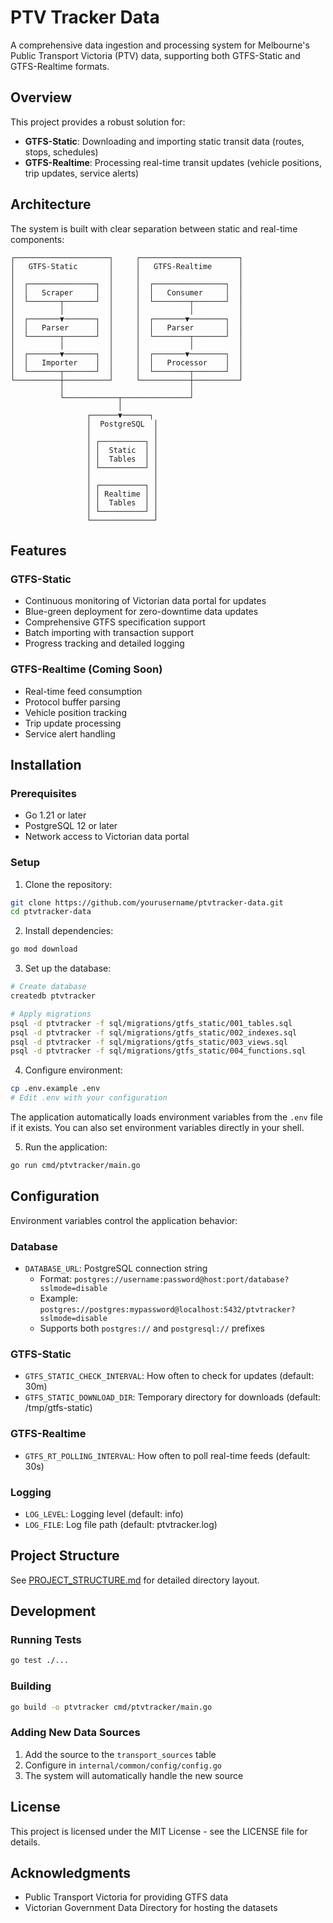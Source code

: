 # PTV Tracker Data

A comprehensive data ingestion and processing system for Melbourne's Public Transport Victoria (PTV) data, supporting both GTFS-Static and GTFS-Realtime formats.

## Overview

This project provides a robust solution for:
- **GTFS-Static**: Downloading and importing static transit data (routes, stops, schedules)
- **GTFS-Realtime**: Processing real-time transit updates (vehicle positions, trip updates, service alerts)

## Architecture

The system is built with clear separation between static and real-time components:

```
┌─────────────────────┐     ┌──────────────────────┐
│   GTFS-Static       │     │   GTFS-Realtime      │
│                     │     │                      │
│  ┌───────────────┐  │     │  ┌────────────────┐  │
│  │   Scraper     │  │     │  │   Consumer     │  │
│  └───────┬───────┘  │     │  └────────┬───────┘  │
│          │          │     │           │          │
│  ┌───────▼───────┐  │     │  ┌───────▼────────┐  │
│  │   Parser      │  │     │  │   Parser       │  │
│  └───────┬───────┘  │     │  └────────┬───────┘  │
│          │          │     │           │          │
│  ┌───────▼───────┐  │     │  ┌───────▼────────┐  │
│  │   Importer    │  │     │  │   Processor    │  │
│  └───────┬───────┘  │     │  └────────┬───────┘  │
└──────────┼──────────┘     └───────────┼──────────┘
           │                            │
           └────────────┬───────────────┘
                        │
                 ┌──────▼──────┐
                 │  PostgreSQL  │
                 │              │
                 │ ┌──────────┐ │
                 │ │  Static  │ │
                 │ │  Tables  │ │
                 │ └──────────┘ │
                 │              │
                 │ ┌──────────┐ │
                 │ │ Realtime │ │
                 │ │  Tables  │ │
                 │ └──────────┘ │
                 └──────────────┘
```

## Features

### GTFS-Static
- Continuous monitoring of Victorian data portal for updates
- Blue-green deployment for zero-downtime data updates
- Comprehensive GTFS specification support
- Batch importing with transaction support
- Progress tracking and detailed logging

### GTFS-Realtime (Coming Soon)
- Real-time feed consumption
- Protocol buffer parsing
- Vehicle position tracking
- Trip update processing
- Service alert handling

## Installation

### Prerequisites
- Go 1.21 or later
- PostgreSQL 12 or later
- Network access to Victorian data portal

### Setup

1. Clone the repository:
```bash
git clone https://github.com/yourusername/ptvtracker-data.git
cd ptvtracker-data
```

2. Install dependencies:
```bash
go mod download
```

3. Set up the database:
```bash
# Create database
createdb ptvtracker

# Apply migrations
psql -d ptvtracker -f sql/migrations/gtfs_static/001_tables.sql
psql -d ptvtracker -f sql/migrations/gtfs_static/002_indexes.sql
psql -d ptvtracker -f sql/migrations/gtfs_static/003_views.sql
psql -d ptvtracker -f sql/migrations/gtfs_static/004_functions.sql
```

4. Configure environment:
```bash
cp .env.example .env
# Edit .env with your configuration
```

The application automatically loads environment variables from the `.env` file if it exists. You can also set environment variables directly in your shell.

5. Run the application:
```bash
go run cmd/ptvtracker/main.go
```

## Configuration

Environment variables control the application behavior:

### Database
- `DATABASE_URL`: PostgreSQL connection string
  - Format: `postgres://username:password@host:port/database?sslmode=disable`
  - Example: `postgres://postgres:mypassword@localhost:5432/ptvtracker?sslmode=disable`
  - Supports both `postgres://` and `postgresql://` prefixes

### GTFS-Static
- `GTFS_STATIC_CHECK_INTERVAL`: How often to check for updates (default: 30m)
- `GTFS_STATIC_DOWNLOAD_DIR`: Temporary directory for downloads (default: /tmp/gtfs-static)

### GTFS-Realtime
- `GTFS_RT_POLLING_INTERVAL`: How often to poll real-time feeds (default: 30s)

### Logging
- `LOG_LEVEL`: Logging level (default: info)
- `LOG_FILE`: Log file path (default: ptvtracker.log)

## Project Structure

See [PROJECT_STRUCTURE.md](PROJECT_STRUCTURE.md) for detailed directory layout.

## Development

### Running Tests
```bash
go test ./...
```

### Building
```bash
go build -o ptvtracker cmd/ptvtracker/main.go
```

### Adding New Data Sources

1. Add the source to the `transport_sources` table
2. Configure in `internal/common/config/config.go`
3. The system will automatically handle the new source

## License

This project is licensed under the MIT License - see the LICENSE file for details.

## Acknowledgments

- Public Transport Victoria for providing GTFS data
- Victorian Government Data Directory for hosting the datasets